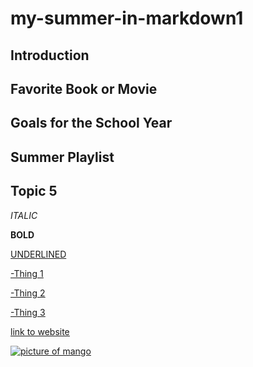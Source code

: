 # my-summer-in-markdown1

## Introduction

## Favorite Book or Movie

## Goals for the School Year

## Summer Playlist

## Topic 5

*ITALIC*

**BOLD**

<u>UNDERLINED<u>

-Thing 1

-Thing 2

-Thing 3

[link to website]()

![picture of mango]()